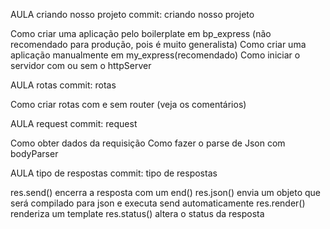 AULA criando nosso projeto
commit: criando nosso projeto

Como criar uma aplicação pelo boilerplate em bp_express (não recomendado para produção, pois é muito generalista)
Como criar uma aplicação manualmente em my_express(recomendado)
Como iniciar o servidor com ou sem o httpServer


AULA rotas
commit: rotas

Como criar rotas com e sem router (veja os comentários)


AULA request
commit: request

Como obter dados da requisição
Como fazer o parse de Json com bodyParser

AULA tipo de respostas
commit: tipo de respostas

res.send() encerra a resposta com um end()
res.json() envia um objeto que será compilado para json e executa send automaticamente
res.render() renderiza um template
res.status() altera o status da resposta